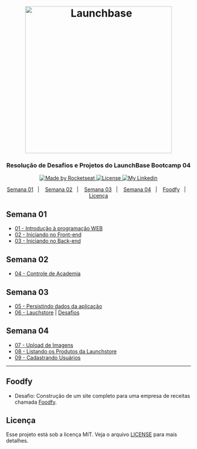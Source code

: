 <h1 align="center">
    <img alt="Launchbase" src="https://storage.googleapis.com/golden-wind/bootcamp-launchbase/logo.png" width="400px" />
</h1>

<h3 align="center">
  Resolução de Desafios e Projetos do LaunchBase Bootcamp 04
</h3>

<p align="center">

  <a href="https://rocketseat.com.br">
    <img alt="Made by Rocketseat" src="https://img.shields.io/badge/made%20by-Rocketseat-%23F8952D">
  </a>

  <a href="https://github.com/diegyohoho/launchbase-04/blob/master/LICENSE" >
    <img alt="License" src="https://img.shields.io/badge/license-MIT-%23F8952D">
  </a>
  
  <a href="https://www.linkedin.com/in/diegyohoho/" >
    <img alt="My Linkedin" src="https://img.shields.io/badge/-diegyohoho-%230077B5?style=social&logo=linkedin">
  </a>

</p>

<p align="center">
  <a href="#semana-01">Semana 01</a>&nbsp;&nbsp;&nbsp;|&nbsp;&nbsp;&nbsp;
  <a href="#semana-02">Semana 02</a>&nbsp;&nbsp;&nbsp;|&nbsp;&nbsp;&nbsp;
  <a href="#semana-03">Semana 03</a>&nbsp;&nbsp;&nbsp;|&nbsp;&nbsp;&nbsp;
  <a href="#semana-04">Semana 04</a>&nbsp;&nbsp;&nbsp;|&nbsp;&nbsp;&nbsp;
  <a href="#foodfy">Foodfy</a>&nbsp;&nbsp;&nbsp;|&nbsp;&nbsp;&nbsp;
  <a href="#licença">Licença</a>
</p>

## Semana 01

- [01 - Introdução à programação WEB](https://github.com/diegyohoho/launchbase-04/blob/master/docs/semana01/modulo01/README.md)
- [02 - Iniciando no Front-end](https://github.com/diegyohoho/launchbase-04/blob/master/docs/semana01/modulo02/README.md)
- [03 - Iniciando no Back-end](https://github.com/diegyohoho/launchbase-04/blob/master/docs/semana01/modulo03/README.md)

## Semana 02
- [04 - Controle de Academia](https://github.com/diegyohoho/launchbase-04-gym-manager/blob/master/README.md)

## Semana 03
- [05 - Persistindo dados da aplicação](https://github.com/diegyohoho/launchbase-04-gym-manager/blob/master/README.md)
- [06 - Lauchstore](https://github.com/diegyohoho/launchbase-04-launchstore/blob/master/README.md) | [Desafios](https://github.com/diegyohoho/launchbase-04/blob/master/docs/semana03/modulo06/README.md)

## Semana 04
- [07 - Upload de Imagens](https://github.com/diegyohoho/launchbase-04-launchstore/blob/master/README.md)
- [08 - Listando os Produtos da Launchstore](https://github.com/diegyohoho/launchbase-04-launchstore/blob/master/README.md)
- [09 - Cadastrando Usuários](https://github.com/diegyohoho/launchbase-04-launchstore/blob/master/README.md)
---

## Foodfy
- Desafio: Construção de um site completo para uma empresa de receitas chamada [Foodfy](https://github.com/diegyohoho/launchbase-04-foodfy).

## Licença

Esse projeto está sob a licença MIT. Veja o arquivo [LICENSE](https://github.com/diegyohoho/launchbase-04/blob/master/LICENSE) para mais detalhes.
